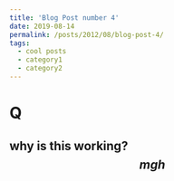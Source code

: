 ```yaml
---
title: 'Blog Post number 4'
date: 2019-08-14
permalink: /posts/2012/08/blog-post-4/
tags:
  - cool posts
  - category1
  - category2
---
```

# Q
why is this working? $$ mgh $$
------